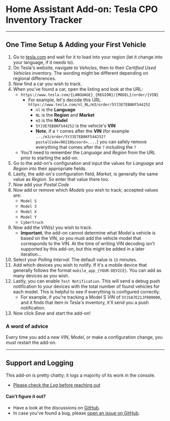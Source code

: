 # Home Assistant Add-on: Tesla CPO Inventory Tracker

<hr />

## One Time Setup & Adding your First Vehicle

1. Go to [tesla.com][tesla] and wait for it to load into your region (let it change into your language, if it needs to).
1. On Tesla's website, navigate to _Vehicles_, then to their _Certified Used Vehicles_ inventory. The wording might be different depending on regional differences.
1. Now find a car you wish to track.
1. When you've found a car, open the listing and look at the URL:
    <!-- - ![Tesla inventory item with arrows showing region, language, and vin](images/tesla_url_inventory_edited.png) -->
    - `https://www.tesla.com/{LANGUAGE}_{REGION}/{MODEL}/order/{VIN}`
        - For example, let's decode this URL `https://www.tesla.com/nl_NL/m3/order/5YJ3E7EB8KF544252`
            - `nl` is the **Language**
            - `NL` is the **Region** and **Market**
            - `m3` is the **Model**
            - `5YJ3E7EB8KF544252` is the vehicle's **VIN**
            - **Note**, if a `?` comes after the **VIN** (for example `.../m3/order/5YJ3E7EB8KF544252?postalCode=90210&coord=....`) you can safely remove everything that comes after the `?` including the `?`
    - You'll need to remember the _Language_ and _Region_ from the URL prior to starting the add-on.
1. Go to the add-on's configuration and input the values for _Language_ and _Region_ into their appropriate fields.
1. Lastly, the add-on's configuration field, _Market_, is generally the same value as _Region_. So enter that value there too.
1. Now add your _Postal Code_
1. Now add or remove which _Models_ you wish to track; accepted values are:
    - `Model S`
    - `Model 3`
    - `Model X`
    - `Model Y`
    - `Cybertruck`
1. Now add the _VIN(s)_ you wish to track.
    - **Important**, the add-on cannot determine what _Model_ a vehicle is based on the VIN, so you must add the vehicle model that corresponds to the VIN. At the time of writing VIN decoding isn't supported by this add-on, but this might be added in a later iteration...
1. Select your _Polling Interval_. The default value is `15` minutes.
1. Add which devices you wish to notify. If it's a mobile device that generally follows the format `mobile_app_{YOUR-DEVICE}`. You can add as many devices as you wish.
1. Lastly, you can enable `Test Notification`. This will send a debug push notification to your devices with the total number of found vehicles for each model. This is helpful to see if everything is configured correctly.
    - For example, if you're tracking a Model S _VIN_ of `5YJSA7E21JF000000`, and it finds that item in Tesla's inventory, it'll send you a push notification.
1. Now click _Save_ and start the add-on!

### A word of advice

Every time you add a new _VIN_, _Model_, or make a configuration change, you must restart the add-on.

<hr />

## Support and Logging

This add-on is pretty chatty; it logs a majority of its work in the console.

- [Please check the _Log_ before reaching out][log]

#### Can't figure it out?

- Have a look at the discussions on [GitHub][discuss].
- In case you've found a bug, please [open an issue on GitHub][issue].

[tesla]: https://tesla.com
[url-image]: images/tesla_url_inventory_edited.png
[log]: http://homeassistant.local:8123/hassio/addon/local_tesla_cpo_inventory_tracker/logs
[repo]: https://github.com/mwood77/ha-tesla-inventory-tracker/issues
[discuss]: https://github.com/mwood77/ha-tesla-inventory-tracker/discussions
[issue]: https://github.com/mwood77/ha-tesla-inventory-tracker/issues/new
